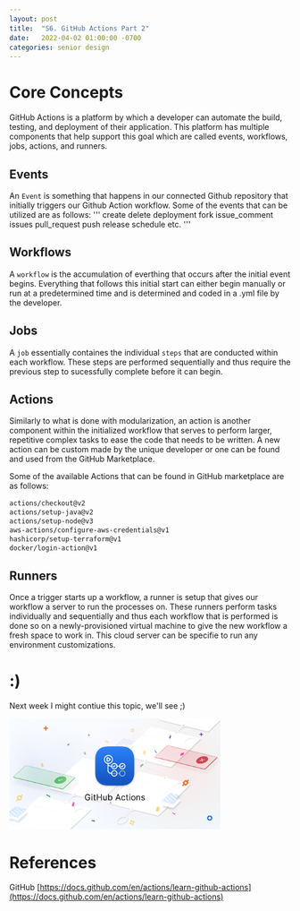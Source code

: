 ```yaml
---
layout: post
title:  "S6. GitHub Actions Part 2"
date:   2022-04-02 01:00:00 -0700
categories: senior design
---
```

<html><head><link rel="stylesheet" type="text/css" href="/../style2.css"></head><style>img {width: 75%}</style></html>

# Core Concepts

GitHub Actions is a platform by which a developer can automate the build, testing, and deployment of their application. This platform has multiple components that help support this goal which are called events, workflows, jobs, actions, and runners. 

## Events

An `Event` is something that happens in our connected Github repository that initially triggers our Github Action workflow. Some of the events that can be utilized are as follows:
'''
create
delete
deployment
fork
issue_comment
issues
pull_request
push
release
schedule
etc.
'''
## Workflows

A `workflow` is the accumulation of everthing that occurs after the initial event begins. Everything that follows this initial start can either begin manually or run at a predetermined time and is determined and coded in a .yml file by the developer.

## Jobs

A `job` essentially containes the individual `steps` that are conducted within each workflow. These steps are performed sequentially and thus require the previous step to sucessfully complete before it can begin. 

## Actions

Similarly to what is done with modularization, an action is another component within the initialized workflow that serves to perform larger, repetitive complex tasks to ease the code that needs to be written. A new action can be custom made by the unique developer or one can be found and used from the GitHub Marketplace.

Some of the available Actions that can be found in GitHub marketplace are as follows:
```
actions/checkout@v2
actions/setup-java@v2
actions/setup-node@v3
aws-actions/configure-aws-credentials@v1
hashicorp/setup-terraform@v1
docker/login-action@v1
```

## Runners

Once a trigger starts up a workflow, a runner is setup that gives our workflow a server to run the processes on. These runners perform tasks individually and sequentially and thus each workflow that is performed is done so on a newly-provisioned virtual machine to give the new workflow a fresh space to work in. This cloud server can be specifie to run any environment customizations.

# :)

Next week I might contiue this topic, we'll see ;)

![image](/images/actions.png)

# References

GitHub [https://docs.github.com/en/actions/learn-github-actions](https://docs.github.com/en/actions/learn-github-actions)
